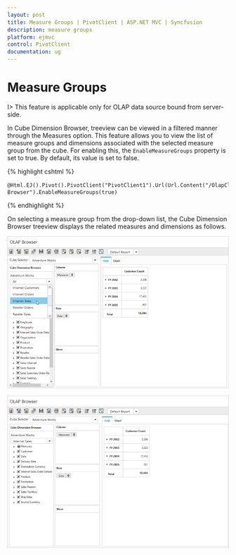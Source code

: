 ```yaml
---
layout: post
title: Measure Groups | PivotClient | ASP.NET MVC | Syncfusion
description: measure groups
platform: ejmvc
control: PivotClient
documentation: ug
---
```


# Measure Groups

I> This feature is applicable only for OLAP data source bound from server-side.

In Cube Dimension Browser, treeview can be viewed in a filtered manner through the Measures option. This feature allows you to view the list of measure groups and dimensions associated with the selected measure group from the cube. For enabling this, the `EnableMeasureGroups` property is set to true. By default, its value is set to false.

{% highlight cshtml %}

    @Html.EJ().Pivot().PivotClient("PivotClient1").Url(Url.Content("/OlapClient")).Title("OLAP Browser").EnableMeasureGroups(true)

{% endhighlight %}

On selecting a measure group from the drop-down list, the Cube Dimension Browser treeview displays the related measures and dimensions as follows.

![List of Measure groups in ASP NET MVC pivot client control](Measure-Groups_images/measure.png)

![Measure Group in ASP NET MVC pivot client control](Measure-Groups_images/measure1.png)